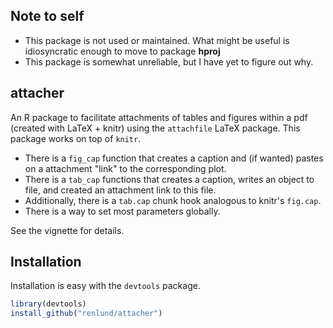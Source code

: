 Note to self
-------------

 + This package is not used or maintained. What might be useful is idiosyncratic
   enough to move to package **hproj**
 + This package is somewhat unreliable, but I have yet to figure out why.

attacher
--------

An R package to facilitate attachments of tables and figures within a pdf
(created with LaTeX + knitr) using the `attachfile` LaTeX package. This package
works on top of `knitr`.

 * There is a `fig_cap` function that creates a caption and (if wanted) pastes on
a attachment "link" to the corresponding plot.
 * There is a `tab_cap` functions that creates a caption, writes an object to file,
and created an attachment link to this file.
 * Additionally, there is a `tab.cap` chunk hook analogous to knitr's `fig.cap`.
 * There is a way to set most parameters globally.

See the vignette for details.

Installation
------------

Installation is easy with the `devtools` package.

```r
library(devtools)
install_github("renlund/attacher")
```
